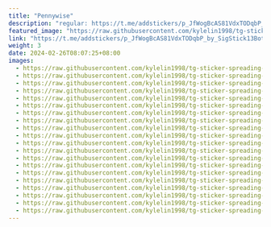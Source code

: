 ```yaml
---
title: "Pennywise"
description: "regular: https://t.me/addstickers/p_JfWogBcAS81VdxTODqbP_by_SigStick13Bot"
featured_image: "https://raw.githubusercontent.com/kylelin1998/tg-sticker-spreading-worldwide-images/main/img/38d1cf85-ca6d-46f9-953b-81360201f2d4.jpg"
link: "https://t.me/addstickers/p_JfWogBcAS81VdxTODqbP_by_SigStick13Bot"
weight: 3
date: 2024-02-26T08:07:25+08:00
images:
  - https://raw.githubusercontent.com/kylelin1998/tg-sticker-spreading-worldwide-images/main/img/38d1cf85-ca6d-46f9-953b-81360201f2d4.jpg
  - https://raw.githubusercontent.com/kylelin1998/tg-sticker-spreading-worldwide-images/main/img/0e3360c9-8f04-4b21-a33a-824a4901d895.jpg
  - https://raw.githubusercontent.com/kylelin1998/tg-sticker-spreading-worldwide-images/main/img/babb30ea-b4af-4335-b6c9-5433d05d89f1.jpg
  - https://raw.githubusercontent.com/kylelin1998/tg-sticker-spreading-worldwide-images/main/img/b3bcf395-f091-4edc-998a-d23edbc033b9.jpg
  - https://raw.githubusercontent.com/kylelin1998/tg-sticker-spreading-worldwide-images/main/img/d8052035-4740-4ccf-9553-a5e90eea8079.jpg
  - https://raw.githubusercontent.com/kylelin1998/tg-sticker-spreading-worldwide-images/main/img/5b809c6b-ae44-49f4-8a27-cfa0abd12b2c.jpg
  - https://raw.githubusercontent.com/kylelin1998/tg-sticker-spreading-worldwide-images/main/img/00460828-b117-4383-a423-deb73a8aa0c5.jpg
  - https://raw.githubusercontent.com/kylelin1998/tg-sticker-spreading-worldwide-images/main/img/db610ecb-3901-4b43-9b26-9fe61ab015c5.jpg
  - https://raw.githubusercontent.com/kylelin1998/tg-sticker-spreading-worldwide-images/main/img/b2af47cb-2f3e-423f-96bc-ec62f06f8a3a.jpg
  - https://raw.githubusercontent.com/kylelin1998/tg-sticker-spreading-worldwide-images/main/img/1e4c1e02-de73-49d7-8e08-8416c83c4133.jpg
  - https://raw.githubusercontent.com/kylelin1998/tg-sticker-spreading-worldwide-images/main/img/edd08dde-da83-4fc2-ad8a-c334396401d1.jpg
  - https://raw.githubusercontent.com/kylelin1998/tg-sticker-spreading-worldwide-images/main/img/2e988088-5d41-4938-92ba-71552b0c3da6.jpg
  - https://raw.githubusercontent.com/kylelin1998/tg-sticker-spreading-worldwide-images/main/img/db0d950f-baf6-4883-8554-351b1f115b40.jpg
  - https://raw.githubusercontent.com/kylelin1998/tg-sticker-spreading-worldwide-images/main/img/71a24792-37cc-4c3d-8957-978e18e004f1.jpg
  - https://raw.githubusercontent.com/kylelin1998/tg-sticker-spreading-worldwide-images/main/img/a13b573b-e1ea-4216-8e77-c887a881315b.jpg
  - https://raw.githubusercontent.com/kylelin1998/tg-sticker-spreading-worldwide-images/main/img/5c8cac41-2625-403b-ba8a-a19b304ca196.jpg
  - https://raw.githubusercontent.com/kylelin1998/tg-sticker-spreading-worldwide-images/main/img/cbc7c9cf-f9dc-4b33-b700-a74f2f57eef0.jpg
  - https://raw.githubusercontent.com/kylelin1998/tg-sticker-spreading-worldwide-images/main/img/a9e32f29-79c8-4910-bb8a-24586df4025b.jpg
  - https://raw.githubusercontent.com/kylelin1998/tg-sticker-spreading-worldwide-images/main/img/5d769d21-7fb7-4fe7-ad52-090d8473ae94.jpg
  - https://raw.githubusercontent.com/kylelin1998/tg-sticker-spreading-worldwide-images/main/img/3420662c-2e01-4c37-bd74-18edbfe1d1b0.jpg
---
```

